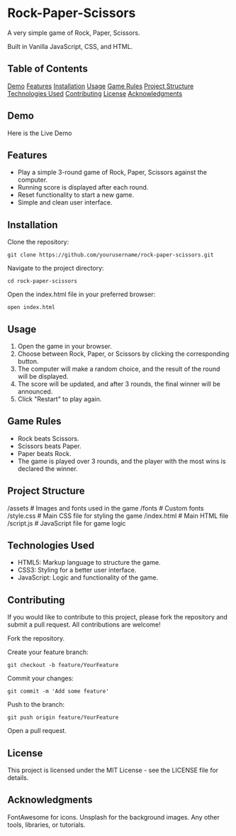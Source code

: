 # Rock-Paper-Scissors

A very simple game of Rock, Paper, Scissors.

Built in Vanilla JavaScript, CSS, and HTML.

## Table of Contents

[Demo](#demo)
[Features](#features)
[Installation](#installations)
[Usage](#usage)
[Game Rules](#game-rules)
[Project Structure](#project-structure)
[Technologies Used](#technologies-used)
[Contributing](#contributing)
[License](#license)
[Acknowledgments](#acknoledgments)

## Demo

Here is the Live Demo

## Features

- Play a simple 3-round game of Rock, Paper, Scissors against the computer.
- Running score is displayed after each round.
- Reset functionality to start a new game.
- Simple and clean user interface.

## Installation

Clone the repository:

`git clone https://github.com/yourusername/rock-paper-scissors.git`

Navigate to the project directory:

`cd rock-paper-scissors`

Open the index.html file in your preferred browser:

`open index.html`

## Usage

1. Open the game in your browser.
2. Choose between Rock, Paper, or Scissors by clicking the corresponding button.
3. The computer will make a random choice, and the result of the round will be displayed.
4. The score will be updated, and after 3 rounds, the final winner will be announced.
5. Click "Restart" to play again.

## Game Rules

- Rock beats Scissors.
- Scissors beats Paper.
- Paper beats Rock.
- The game is played over 3 rounds, and the player with the most wins is declared the winner.

## Project Structure

/assets # Images and fonts used in the game
/fonts # Custom fonts
/style.css # Main CSS file for styling the game
/index.html # Main HTML file
/script.js # JavaScript file for game logic

## Technologies Used

- HTML5: Markup language to structure the game.
- CSS3: Styling for a better user interface.
- JavaScript: Logic and functionality of the game.

## Contributing

If you would like to contribute to this project, please fork the repository and submit a pull request. All contributions are welcome!

Fork the repository.

Create your feature branch:

`git checkout -b feature/YourFeature`

Commit your changes:

`git commit -m 'Add some feature'`

Push to the branch:

`git push origin feature/YourFeature`

Open a pull request.

## License

This project is licensed under the MIT License - see the LICENSE file for details.

## Acknowledgments

FontAwesome for icons.
Unsplash for the background images.
Any other tools, libraries, or tutorials.
